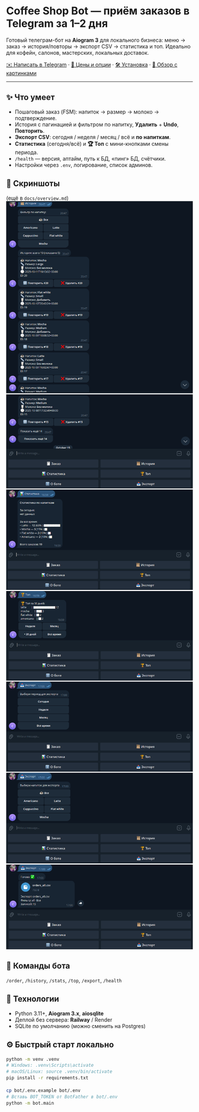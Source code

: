 # Coffee Shop Bot — приём заказов в Telegram за 1–2 дня

Готовый телеграм-бот на **Aiogram 3** для локального бизнеса: меню → заказ → история/повторы → экспорт CSV → статистика и топ. Идеально для кофейн, салонов, мастерских, локальных доставок.

[✉️ Написать в Telegram](https://t.me/yaroksirok) ·
[💸 Цены и опции](docs/pricing.md) ·
[🛠 Установка](docs/install.md) ·
[👀 Обзор с картинками](docs/overview.md)

---

## ✨ Что умеет
- Пошаговый заказ (FSM): напиток → размер → молоко → подтверждение.
- История с пагинацией и фильтром по напитку, **Удалить** + **Undo**, **Повторить**.
- **Экспорт CSV**: сегодня / неделя / месяц / всё и **по напиткам**.
- **Статистика** (сегодня/всё) и **🏆 Топ** с мини-кнопками смены периода.
- `/health` — версия, аптайм, путь к БД, «пинг» БД, счётчики.
- Настройки через `.env`, логирование, список админов.

## 🧪 Скриншоты
(ещё в `docs/overview.md`)
![История1](docs/img/history1.png)
![История2](docs/img/history2.png)
![Статистика](docs/img/stats.png)
![Топ](docs/img/top.png)
![Экспорт1](docs/img/export1.png)
![Экспорт2](docs/img/export2.png)
![Экспорт3](docs/img/export3.png)

## 🧰 Команды бота
`/order`, `/history`, `/stats`, `/top`, `/export`, `/health`

## 🧩 Технологии
- Python 3.11+, **Aiogram 3.x**, **aiosqlite**
- Деплой без сервера: **Railway** / Render
- SQLite по умолчанию (можно сменить на Postgres)

## ⚙️ Быстрый старт локально
```bash
python -m venv .venv
# Windows: .venv\Scripts\activate
# macOS/Linux: source .venv/bin/activate
pip install -r requirements.txt

cp bot/.env.example bot/.env
# Вставь BOT_TOKEN от BotFather в bot/.env
python -m bot.main
